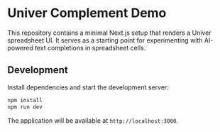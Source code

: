 # Univer Complement Demo

This repository contains a minimal Next.js setup that renders a Univer spreadsheet UI. It serves as a starting point for experimenting with AI-powered text completions in spreadsheet cells.

## Development

Install dependencies and start the development server:

```bash
npm install
npm run dev
```

The application will be available at `http://localhost:3000`.
